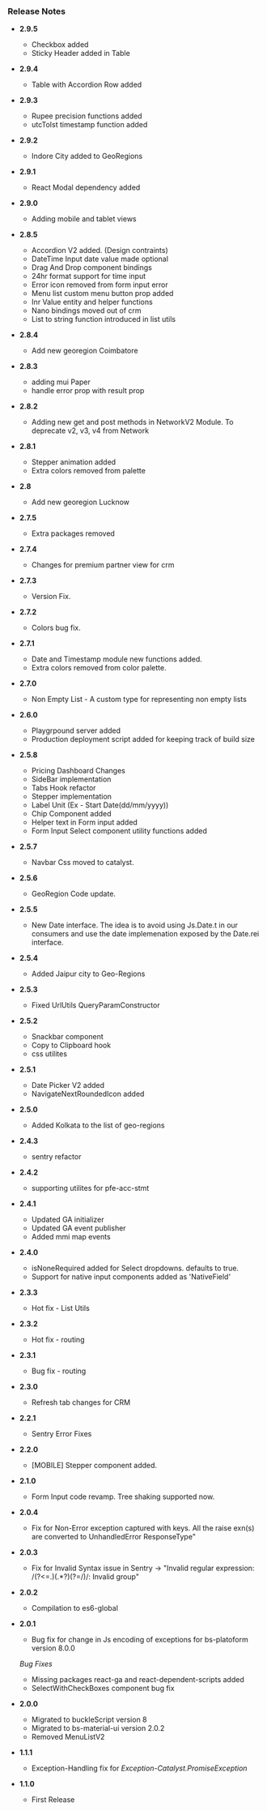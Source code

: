 ### Release Notes
+ **2.9.5**
  - Checkbox added 
  - Sticky Header added in Table 

+ **2.9.4**
  - Table with Accordion Row added

+ **2.9.3**
  - Rupee precision functions added
  - utcToIst timestamp function added

+ **2.9.2**
  - Indore City added to GeoRegions

+ **2.9.1**
  - React Modal dependency added

+ **2.9.0**
  - Adding mobile and tablet views

+ **2.8.5**
  - Accordion V2 added. (Design contraints)
  - DateTime Input date value made optional
  - Drag And Drop component bindings
  - 24hr format support for time input
  - Error icon removed from form input error
  - Menu list custom menu button prop added
  - Inr Value entity and helper functions 
  - Nano bindings moved out of crm
  - List to string function introduced in list utils

+ **2.8.4**
  - Add new georegion Coimbatore

+ **2.8.3**
  - adding mui Paper
  - handle error prop with result prop

+ **2.8.2**
  - Adding new get and post methods in NetworkV2 Module. To deprecate v2, v3, v4 from Network

+ **2.8.1**
  - Stepper animation added
  - Extra colors removed from palette

+ **2.8**
  - Add new georegion Lucknow

+ **2.7.5**
  - Extra packages removed

+ **2.7.4**
  - Changes for premium partner view for crm

+ **2.7.3**
  - Version Fix.

+ **2.7.2**
  - Colors bug fix.

+ **2.7.1**
  - Date and Timestamp module new functions added.
  - Extra colors removed from color palette.

+ **2.7.0**
  - Non Empty List - A custom type for representing non empty lists

+ **2.6.0**
  - Playgrpound server added
  - Production deployment script added for keeping track of build size

+ **2.5.8**
  - Pricing Dashboard Changes
  - SideBar implementation
  - Tabs Hook refactor
  - Stepper implementation
  - Label Unit (Ex - Start Date(dd/mm/yyyy))
  - Chip Component added
  - Helper text in Form input added
  - Form Input Select component utility functions added

+ **2.5.7**
  - Navbar Css moved to catalyst.

+ **2.5.6**
  - GeoRegion Code update.

+ **2.5.5**
  - New Date interface. The idea is to avoid using Js.Date.t in our consumers and use the date implemenation exposed by the Date.rei interface.

+ **2.5.4**
  - Added Jaipur city to Geo-Regions

+ **2.5.3**
  - Fixed UrlUtils QueryParamConstructor
  
+ **2.5.2**
  - Snackbar component
  - Copy to Clipboard hook
  - css utilites

+ **2.5.1**
  - Date Picker V2 added
  - NavigateNextRoundedIcon added

+ **2.5.0**
  - Added Kolkata to the list of geo-regions

+ **2.4.3**
  - sentry refactor

+ **2.4.2**
  - supporting utilites for pfe-acc-stmt

+ **2.4.1**
  - Updated GA initializer
  - Updated GA event publisher
  - Added mmi map events

+ **2.4.0**
  - isNoneRequired added for Select dropdowns. defaults to true.
  - Support for native input components added as 'NativeField'

+ **2.3.3**
  + Hot fix - List Utils

+ **2.3.2**
  + Hot fix - routing

+ **2.3.1**
  + Bug fix - routing

+ **2.3.0**
  + Refresh tab changes for CRM

+ **2.2.1**
  + Sentry Error Fixes

+ **2.2.0**
  + [MOBILE] Stepper component added.

+ **2.1.0**
  + Form Input code revamp. Tree shaking supported now.

+ **2.0.4**
  + Fix for Non-Error exception captured with keys. All the raise exn(s) are converted to UnhandledError ResponseType"

+ **2.0.3**
  + Fix for Invalid Syntax issue in Sentry -> "Invalid regular expression: /(?<=\.)(.*?)(?=\/)/: Invalid group"

+ **2.0.2**
  + Compilation to es6-global

+ **2.0.1**
  + Bug fix for change in Js encoding of exceptions for bs-platoform version 8.0.0

  *Bug Fixes*
  + Missing packages react-ga and react-dependent-scripts added
  + SelectWithCheckBoxes component bug fix

+ **2.0.0**
  + Migrated to buckleScript version 8
  + Migrated to bs-material-ui version 2.0.2
  + Removed MenuListV2

+ **1.1.1**
  + Exception-Handling fix for *Exception-Catalyst.PromiseException*

+ **1.1.0**
  + First Release
